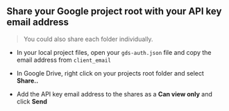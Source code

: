 ﻿## Share your Google project root with your API key email address


> You could also share each folder individually.


* In your local project files, open your `gds-auth.json` file and copy the email address from `client_email`

* In Google Drive, right click on your projects root folder and select **Share..**

* Add the API key email address to the shares as a **Can view only** and click **Send**